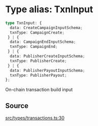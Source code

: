 # Type alias: TxnInput

```ts
type TxnInput: {
  data: CreateCampaignInputSchema;
  txnType: CampaignCreate;
 } | {
  data: CampaignEndInputSchema;
  txnType: CampaignEnd;
 } | {
  data: PublisherCreateInputSchema;
  txnType: PublisherCreate;
 } | {
  data: PublisherPayoutInputSchema;
  txnType: PublisherPayout;
};
```

On-chain transaction build input

## Source

[src/types/transactions.ts:30](https://github.com/torque-labs/torque-ts-sdk/blob/4377d91cff1aa0b27936cb53a23174cb35cc6c04/src/types/transactions.ts#L30)
